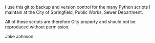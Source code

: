 I use this git to backup and version control for the many Python scripts I maintain at the City of Springfield, Public Works, Sewer Department. 

All of these scripts are therefore City property and should not be reproduced without permission.

Jake Johnson
